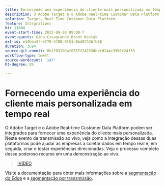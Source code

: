 ```yaml
---
title: Fornecendo uma experiência do cliente mais personalizada em tempo real
description: O Adobe Target e o Adobe Real-time Customer Data Platform podem ser integrados para fornecer uma experiência do cliente mais personalizada. Neste evento de transmissão ao vivo, veja como a integração dessas duas plataformas pode ajudar as empresas a coletar dados em tempo real e, em seguida, criar e testar experiências direcionadas. Veja o processo completo desse poderoso recurso em uma demonstração ao vivo.
solution: Target, Real-Time Customer Data Platform
feature: Integrations
kt: 11004
event-start-time: 2022-09-20 09:00-7
event-guests: Gina Casagrande,Brent Kostak
exl-id: e14bea3f-e770-4780-9f51-8bd97456fb68
duration: 3694
source-git-commit: 0b2f63198af8767f24783dbafd244c9398c24f33
workflow-type: tm+mt
source-wordcount: '147'
ht-degree: 0%

---
```


# Fornecendo uma experiência do cliente mais personalizada em tempo real

O Adobe Target e o Adobe Real-time Customer Data Platform podem ser integrados para fornecer uma experiência do cliente mais personalizada. Neste evento de transmissão ao vivo, veja como a integração dessas duas plataformas pode ajudar as empresas a coletar dados em tempo real e, em seguida, criar e testar experiências direcionadas. Veja o processo completo desse poderoso recurso em uma demonstração ao vivo.

>[!VIDEO](https://video.tv.adobe.com/v/3409425/?quality=12&learn=on)

Visite a documentação para obter mais informações sobre a [segmentação do Edge](https://experienceleague.adobe.com/docs/experience-platform/segmentation/ui/edge-segmentation.html?lang=pt-BR) e a [segmentação por transmissão](https://experienceleague.adobe.com/docs/experience-platform/segmentation/ui/streaming-segmentation.html).

